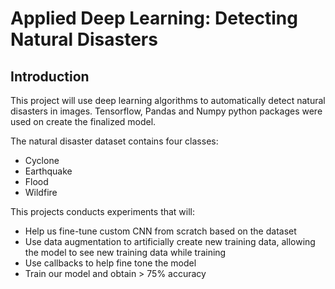 # Applied Deep Learning: Detecting Natural Disasters

## Introduction
This project will use deep learning algorithms to automatically detect natural disasters in images. Tensorflow, Pandas and Numpy python packages were used on create the finalized model. 

The natural disaster dataset contains four classes:  
- Cyclone  
- Earthquake  
- Flood  
- Wildfire  

This projects conducts experiments that will:  
- Help us fine-tune custom CNN from scratch based on the dataset 
- Use data augmentation to artificially create new training data, allowing the model to see new training data while training  
- Use callbacks to help fine tone the model  
- Train our model and obtain > 75% accuracy  
